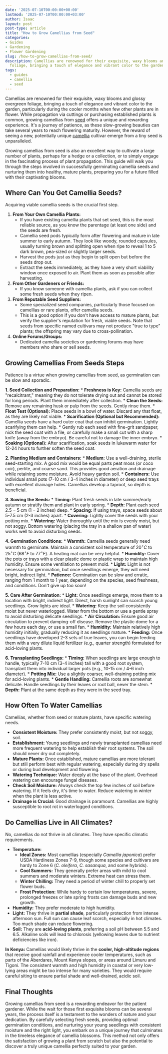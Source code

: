 ```yaml
---
date: '2025-07-10T00:00:00+00:00'
lastmod: '2025-07-10T00:00:00+03:00'
author: Isaac
layout: post
post-type: article
title: "How to Grow Camellias from Seed"
categories:
- Guides
- Gardening
- Flower Gardening
slug: /how-to-grow-camellias-from-seed/
description: Camellias are renowned for their exquisite, waxy blooms and glossy evergreen
  foliage, bringing a touch of elegance and vibrant color to the garden, particu...
tags: 
  - guides
  - camellia
  - seed
---
```

Camellias are renowned for their exquisite, waxy blooms and glossy evergreen foliage, bringing a touch of elegance and vibrant color to the garden, particularly during the cooler months when few other plants are in flower. While propagation via cuttings or purchasing established plants is common, growing camellias from [seed](/posts/how-to-determine-if-old-seeds-are-still-good-for-planting/) offers a unique and rewarding experience. It's a journey of patience, as these slow-growing beauties can take several years to reach flowering maturity. However, the reward of seeing a new, potentially unique [camellia](/posts/how-to-grow-camellias/) cultivar emerge from a tiny seed is unparalleled.

Growing camellias from seed is also an excellent way to cultivate a large number of plants, perhaps for a hedge or a collection, or to simply engage in the fascinating process of plant propagation. This guide will walk you through the steps involved in successfully germinating camellia seeds and nurturing them into healthy, mature plants, preparing you for a future filled with their captivating blooms.

## Where Can You Get Camellia Seeds?

Acquiring viable camellia seeds is the crucial first step.

1.  **From Your Own Camellia Plants:**
    * If you have existing camellia plants that set seed, this is the most reliable source, as you know the parentage (at least one side) and the seeds are fresh.
    * Camellia seed pods typically form after flowering and mature in late summer to early autumn. They look like woody, rounded capsules, usually turning brown and splitting open when ripe to reveal 1 to 5 dark brown, pea-sized or slightly larger seeds.
    * Harvest the pods just as they begin to split open but before the seeds drop out.
    * Extract the seeds immediately, as they have a very short viability window once exposed to air. Plant them as soon as possible after harvesting.
2.  **From Other Gardeners or Friends:**
    * If you know someone with camellia plants, ask if you can collect some fresh seeds when they ripen.
3.  **From Reputable Seed Suppliers:**
    * Some specialized seed companies, particularly those focused on camellias or rare plants, offer camellia seeds.
    * This is a good option if you don't have access to mature plants, but verify the supplier's reputation for fresh, viable seeds. Note that seeds from specific named cultivars may not produce "true to type" plants; the offspring may vary due to cross-pollination.
4.  **Online Forums/Groups:**
    * Dedicated camellia societies or gardening forums may have members who share or sell seeds.

## Growing Camellias From Seeds Steps

Patience is a virtue when growing camellias from seed, as germination can be slow and sporadic.

**1. Seed Collection and Preparation:**
    * **Freshness is Key:** Camellia seeds are "recalcitrant," meaning they do not tolerate drying out and cannot be stored for long periods. Plant them immediately after collection.
    * **Clean the Seeds:** Remove any remaining husk or pulp from the seeds. Gently rinse them.
    * **Float Test (Optional):** Place seeds in a bowl of water. Discard any that float, as they are likely not viable.
    * **Scarification (Optional but Recommended):** Camellia seeds have a hard outer coat that can inhibit germination. Lightly scarifying them can help.
        * Gently rub each seed with fine-grit sandpaper, nick the seed coat with a file, or carefully make a small cut with a sharp knife (away from the embryo). Be careful not to damage the inner embryo.
    * **Soaking (Optional):** After scarification, soak seeds in lukewarm water for 12-24 hours to further soften the seed coat.

**2. Planting Medium and Containers:**
    * **Medium:** Use a well-draining, sterile seed-starting mix. A good mix would be equal parts peat moss (or coco coir), perlite, and coarse sand. This provides good aeration and drainage while retaining some moisture. Avoid heavy garden soil.
    * **Containers:** Use individual small pots (7-10 cm / 3-4 inches in diameter) or deep seed trays with excellent drainage holes. Camellias develop a taproot, so depth is beneficial.

**3. Sowing the Seeds:**
    * **Timing:** Plant fresh seeds in late summer/early autumn or stratify them and plant in early spring.
    * **Depth:** Plant each seed $2.5-5$ cm ($1-2$ inches) deep.
    * **Spacing:** If using trays, space seeds about 5-7.5 cm (2-3 inches) apart.
    * **Covering:** Lightly cover the seeds with your potting mix.
    * **Watering:** Water thoroughly until the mix is evenly moist, but not soggy. Bottom watering (placing the tray in a shallow pan of water) works well to avoid disturbing seeds.

**4. Germination Conditions:**
    * **Warmth:** Camellia seeds generally need warmth to germinate. Maintain a consistent soil temperature of $20^\circ C$ to $25^\circ C$ ($68^\circ F$ to $77^\circ F$). A heating mat can be very helpful.
    * **Humidity:** Cover the pots or trays with a clear plastic dome or plastic wrap to maintain high humidity. Ensure some ventilation to prevent mold.
    * **Light:** Light is not necessary for germination, but once seedlings emerge, they will need bright, indirect light.
    * **Patience:** Germination can be slow and erratic, ranging from 1 month to 1 year, depending on the species, seed freshness, and conditions. Don't give up too soon!

**5. Care After Germination:**
    * **Light:** Once seedlings emerge, move them to a location with bright, indirect light. Direct, harsh sunlight can scorch young seedlings. Grow lights are ideal.
    * **Watering:** Keep the soil consistently moist but never waterlogged. Water from the bottom or use a gentle spray to avoid disturbing delicate seedlings.
    * **Air Circulation:** Ensure good air circulation to prevent damping-off disease. Remove the plastic dome for a few hours each day, or use a small fan.
    * **Humidity:** Maintain relatively high humidity initially, gradually reducing it as seedlings mature.
    * **Feeding:** Once seedlings have developed 2-3 sets of true leaves, you can begin feeding them with a very dilute liquid fertilizer (e.g., quarter strength) formulated for acid-loving plants.

**6. Transplanting Seedlings:**
    * **Timing:** When seedlings are large enough to handle, typically 7-10 cm (3-4 inches) tall with a good root system, transplant them into individual larger pots (e.g., 10-15 cm / 4-6 inch diameter).
    * **Potting Mix:** Use a slightly coarser, well-draining potting mix for acid-loving plants.
    * **Gentle Handling:** Camellia roots are somewhat delicate. Handle seedlings by their leaves or root ball, never the stem.
    * **Depth:** Plant at the same depth as they were in the seed tray.

## How Often To Water Camellias

Camellias, whether from seed or mature plants, have specific watering needs.

* **Consistent Moisture:** They prefer consistently moist, but not soggy, soil.
* **Establishment:** Young seedlings and newly transplanted camellias need more frequent watering to help establish their root systems. The soil should never dry out completely.
* **Mature Plants:** Once established, mature camellias are more tolerant but still perform best with regular watering, especially during dry spells or during bud development and flowering.
* **Watering Technique:** Water deeply at the base of the plant. Overhead watering can encourage fungal diseases.
* **Check Soil Moisture:** Always check the top few inches of soil before watering. If it feels dry, it's time to water. Reduce watering in winter when the plant is less active.
* **Drainage is Crucial:** Good drainage is paramount. Camellias are highly susceptible to root rot in waterlogged conditions.

## Do Camellias Live in All Climates?

No, camellias do not thrive in all climates. They have specific climatic requirements.

* **Temperature:**
    * **Ideal Zones:** Most camellias (especially *Camellia japonica*) prefer USDA Hardiness Zones 7-9, though some species and cultivars are hardy to Zone 6 (*C. oleifera*, *C. sasanqua*, and some hybrids).
    * **Cool Summers:** They generally prefer areas with mild to cool summers and moderate winters. Extreme heat can stress them.
    * **Winter Chilling:** They need a period of winter chill to properly set flower buds.
    * **Frost Protection:** While hardy to certain low temperatures, severe, prolonged freezes or late spring frosts can damage buds and new growth.
* **Humidity:** They prefer moderate to high humidity.
* **Light:** They thrive in **partial shade**, particularly protection from intense afternoon sun. Full sun can cause leaf scorch, especially in hot climates. Too much shade can reduce flowering.
* **Soil:** They are **acid-loving plants**, preferring a soil pH between $5.5$ and $6.5$. Alkaline soils will lead to chlorosis (yellowing leaves due to nutrient deficiencies like iron).

**In Kenya:** Camellias would likely thrive in the **cooler, high-altitude regions** that receive good rainfall and experience cooler temperatures, such as parts of the Aberdares, Mount Kenya slopes, or areas around Limuru and Tigoni. The consistent warmth and high humidity in coastal or very low-lying areas might be too intense for many varieties. They would require careful siting to ensure partial shade and well-drained, acidic soil.

## Final Thoughts

Growing camellias from seed is a rewarding endeavor for the patient gardener. While the wait for those first exquisite blooms can be several years, the process itself is a testament to the wonders of nature and your dedication. By carefully selecting fresh seeds, providing optimal germination conditions, and nurturing your young seedlings with consistent moisture and the right light, you embark on a unique journey that culminates in the timeless elegance of camellia blossoms. This method not only offers the satisfaction of growing a plant from scratch but also the potential to discover a truly unique camellia perfectly suited to your garden.

